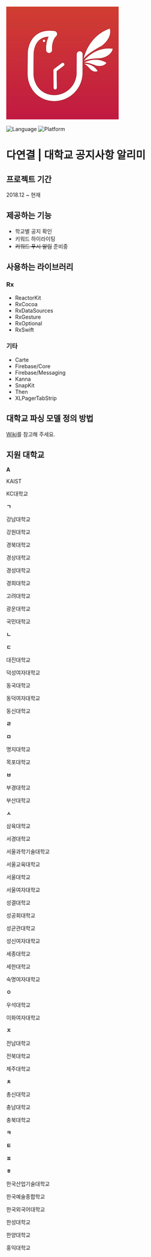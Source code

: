 ![logo](./images/logo.png)

![Language](https://img.shields.io/badge/swift-4.2-orange.svg)
![Platform](https://img.shields.io/badge/platform-ios-lightgrey.svg)

# 다연결 | 대학교 공지사항 알리미

## 프로젝트 기간

2018.12 ~ 현재

## 제공하는 기능

- 학교별 공지 확인
- 키워드 하이라이팅
- ~~키워드 푸시 알림~~ 준비중

## 사용하는 라이브러리

### Rx

- ReactorKit
- RxCocoa
- RxDataSources
- RxGesture
- RxOptional
- RxSwift

### 기타

- Carte
- Firebase/Core
- Firebase/Messaging
- Kanna
- SnapKit
- Then
- XLPagerTabStrip

## 대학교 파싱 모델 정의 방법

[Wiki](https://github.com/presto95/UniTice/wiki/%EB%8C%80%ED%95%99%EA%B5%90-%ED%8C%8C%EC%8B%B1-%EB%AA%A8%EB%8D%B8-%EC%9E%91%EC%84%B1%ED%95%98%EA%B8%B0)를 참고해 주세요.

## 지원 대학교

**A**

KAIST

KC대학교

**ㄱ**

강남대학교

강원대학교

경북대학교

경상대학교

경성대학교

경희대학교

고려대학교

광운대학교

국민대학교

**ㄴ**

**ㄷ**

대진대학교

덕성여자대학교

동국대학교

동덕여자대학교

동신대학교

**ㄹ**

**ㅁ**

명지대학교

목포대학교

**ㅂ**

부경대학교

부산대학교

**ㅅ**

삼육대학교

서경대학교

서울과학기술대학교

서울교육대학교

서울대학교

서울여자대학교

성결대학교

성공회대학교

성균관대학교

성신여자대학교

세종대학교

세한대학교

숙명여자대학교

**ㅇ**

우석대학교

이화여자대학교

**ㅈ**

전남대학교

전북대학교

제주대학교

**ㅊ**

총신대학교

충남대학교

충북대학교

**ㅋ**

**ㅌ**

**ㅍ**

**ㅎ**

한국산업기술대학교

한국예술종합학교

한국외국어대학교

한성대학교

한양대학교

홍익대학교
